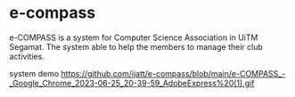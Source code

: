 # e-compass
e-COMPASS is a system for Computer Science Association in UiTM Segamat. The system able to help the members to manage their club activities.

system demo
https://github.com/ijatt/e-compass/blob/main/e-COMPASS_-_Google_Chrome_2023-06-25_20-39-59_AdobeExpress%20(1).gif
